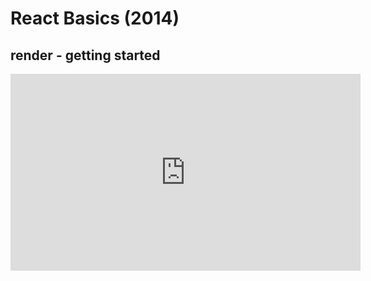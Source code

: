 <Head>
  <title>Learn React | React Basics (2014) > render — getting started</title>
</Head>

# React Basics (2014)

## render - getting started

<iframe width="560" height="315" src="https://www.youtube.com/embed/CJ2dIz4T5nE" frameborder="0" allow="autoplay; encrypted-media" allowfullscreen></iframe>
